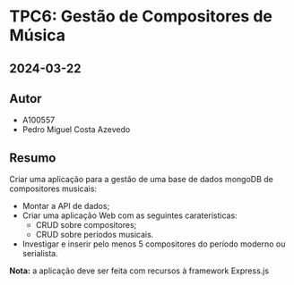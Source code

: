 # TPC6: Gestão de Compositores de Música

## 2024-03-22

## Autor

- A100557
- Pedro Miguel Costa Azevedo

## Resumo

Criar uma aplicação para a gestão de uma base de dados mongoDB de compositores musicais:
- Montar a API de dados;
- Criar uma aplicação Web com as seguintes caraterísticas:
    - CRUD sobre compositores;
    - CRUD sobre periodos musicais.
- Investigar e inserir pelo menos 5 compositores do período moderno ou serialista.

**Nota:** a aplicação deve ser feita com recursos à framework Express.js
